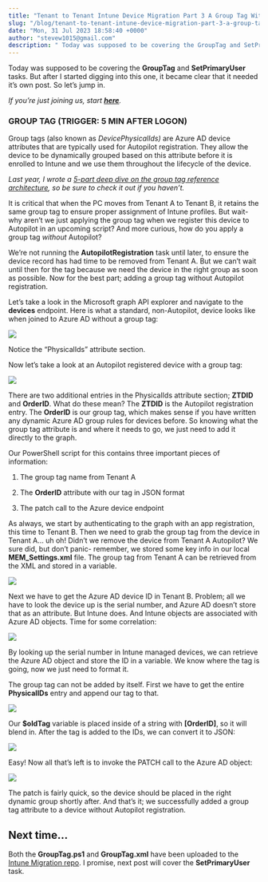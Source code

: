 ```yaml
---
title: "Tenant to Tenant Intune Device Migration Part 3 A Group Tag Without Autopilot"
slug: "/blog/tenant-to-tenant-intune-device-migration-part-3-a-group-tag-without-autopilot"
date: "Mon, 31 Jul 2023 18:58:40 +0000"
author: "stevew1015@gmail.com"
description: " Today was supposed to be covering the GroupTag and SetPrimaryUser tasks. But after I started digging into this one, it became clear that it needed it’s own post. So let’s jump in.If you’re just joining us, start here. GROUP TAG (TRIGGER: 5 MIN AFTER LOGON)Group tags"
---
```


Today was supposed to be covering the **GroupTag** and **SetPrimaryUser** tasks. But after I started digging into this one, it became clear that it needed it’s own post. So let’s jump in.

_If you’re just joining us, start_ [**_here_**](https://www.getrubix.com/blog/tenant-to-tenant-intune-device-migration-part-1)_._

### **GROUP TAG (TRIGGER: 5 MIN AFTER LOGON)**

Group tags (also known as _DevicePhysicalIds)_ are Azure AD device attributes that are typically used for Autopilot registration. They allow the device to be dynamically grouped based on this attribute before it is enrolled to Intune and we use them throughout the lifecycle of the device.

_Last year, I wrote a_ [_5-part deep dive on the group tag reference architecture_](https://www.getrubix.com/blog/autopilot-group-tags-1)_, so be sure to check it out if you haven’t._

It is critical that when the PC moves from Tenant A to Tenant B, it retains the same group tag to ensure proper assignment of Intune profiles. But wait- why aren’t we just applying the group tag when we register this device to Autopilot in an upcoming script? And more curious, how do you apply a group tag _without_ Autopilot?

We’re not running the **AutopilotRegistration** task until later, to ensure the device record has had time to be removed from Tenant A. But we can’t wait until then for the tag because we need the device in the right group as soon as possible. Now for the best part; adding a group tag without Autopilot registration.

Let’s take a look in the Microsoft graph API explorer and navigate to the **devices** endpoint. Here is what a standard, non-Autopilot, device looks like when joined to Azure AD without a group tag:

![](https://images.squarespace-cdn.com/content/v1/5dd365a31aa1fd743bc30b8e/7662e7bc-a3a7-4515-bb84-07f35b700b72/noTag.jpg)

Notice the “PhysicalIds” attribute section.

Now let’s take a look at an Autopilot registered device with a group tag:

![](https://images.squarespace-cdn.com/content/v1/5dd365a31aa1fd743bc30b8e/f5b207c2-782a-4300-bc44-5fc0b7116b30/withTag.jpg)

There are two additional entries in the PhysicalIds attribute section; **ZTDID** and **OrderID**. What do these mean? The **ZTDID** is the Autopilot registration entry. The **OrderID** is our group tag, which makes sense if you have written any dynamic Azure AD group rules for devices before. So knowing what the group tag attribute is and where it needs to go, we just need to add it directly to the graph.

Our PowerShell script for this contains three important pieces of information:

1.  The group tag name from Tenant A
    
2.  The **OrderID** attribute with our tag in JSON format
    
3.  The patch call to the Azure device endpoint
    

As always, we start by authenticating to the graph with an app registration, this time to Tenant B. Then we need to grab the group tag from the device in Tenant A… uh oh! Didn’t we remove the device from Tenant A Autopilot? We sure did, but don’t panic- remember, we stored some key info in our local **MEM\_Settings.xml** file. The group tag from Tenant A can be retrieved from the XML and stored in a variable.

![](https://images.squarespace-cdn.com/content/v1/5dd365a31aa1fd743bc30b8e/8d6a121e-feb1-4163-99a3-cc37e6d3c599/script1.jpg)

Next we have to get the Azure AD device ID in Tenant B. Problem; all we have to look the device up is the serial number, and Azure AD doesn’t store that as an attribute. But Intune does. And Intune objects are associated with Azure AD objects. Time for some correlation:

![](https://images.squarespace-cdn.com/content/v1/5dd365a31aa1fd743bc30b8e/0a659936-2dc4-467e-ac57-6a38ec8220d6/Screenshot+2023-07-31+at+2.43.06+PM.png)

By looking up the serial number in Intune managed devices, we can retrieve the Azure AD object and store the ID in a variable. We know where the tag is going, now we just need to format it.

The group tag can not be added by itself. First we have to get the entire **PhysicalIDs** entry and append our tag to that.

![](https://images.squarespace-cdn.com/content/v1/5dd365a31aa1fd743bc30b8e/24373b9c-f73c-45ac-84a3-db6bcfbe826b/Screenshot+2023-07-31+at+2.45.36+PM.png)

Our **$oldTag** variable is placed inside of a string with **\[OrderID\]**, so it will blend in. After the tag is added to the IDs, we can convert it to JSON:

![](https://images.squarespace-cdn.com/content/v1/5dd365a31aa1fd743bc30b8e/2878693e-0e8a-4be7-ac5c-6cafec1933ba/Screenshot+2023-07-31+at+2.47.29+PM.png)

Easy! Now all that’s left is to invoke the PATCH call to the Azure AD object:

![](https://images.squarespace-cdn.com/content/v1/5dd365a31aa1fd743bc30b8e/117dd0de-0061-49ba-8c90-e329bb82c64c/Screenshot+2023-07-31+at+2.48.23+PM.png)

The patch is fairly quick, so the device should be placed in the right dynamic group shortly after. And that’s it; we successfully added a group tag attribute to a device without Autopilot registration.

Next time…
----------

Both the **GroupTag.ps1** and **GroupTag.xml** have been uploaded to the [Intune Migration repo](https://github.com/groovemaster17/IntuneMigration/tree/main). I promise, next post will cover the **SetPrimaryUser** task.